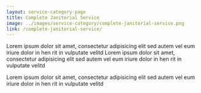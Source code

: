 ```yaml
---
layout: service-category-page
title: Complete Janitorial Service
image: ../images/service-category/complete-janitorial-service.png
link: /complete-janitorial-service/
---
```

Lorem ipsum dolor sit amet, consectetur adipisicing elit sed autem vel eum iriure dolor in hen rit in vulputate velitd Lorem ipsum dolor sit amet, consectetur adipisicing elit sed autem vel eum iriure dolor in hen rit in vulputate velitd

Lorem ipsum dolor sit amet, consectetur adipisicing elit sed autem vel eum iriure dolor in hen rit in vulputate velitd